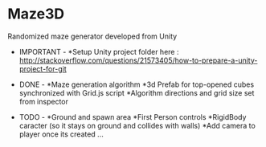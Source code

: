 # Maze3D
Randomized maze generator developed from Unity


- IMPORTANT - 
*Setup Unity project folder here : http://stackoverflow.com/questions/21573405/how-to-prepare-a-unity-project-for-git

- DONE -
*Maze generation algorithm
*3d Prefab for top-opened cubes synchronized with Grid.js script
*Algorithm directions and grid size set from inspector

- TODO -
*Ground and spawn area
*First Person controls
*RigidBody caracter (so it stays on ground and collides with walls)
*Add camera to player once its created
...

